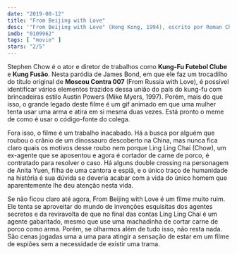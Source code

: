 ```yaml
---
date: "2019-08-12"
title: "From Beijing with Love"
desc: '"From Beijing with Love" (Hong Kong, 1994), escrito por Roman Cheung, Stephen Chow e Vincent Kok, dirigido por Stephen Chow e Lik-Chi Lee, com Stephen Chow, Anita Yuen e Kar-Ying Law.'
imdb: "0109962"
tags: [ "movie" ]
stars: "2/5"
---
```

Stephen Chow é o ator e diretor de trabalhos como **Kung-Fu Futebol Clube** e **Kung Fusão**. Nesta paródia de James Bond, em que ele faz um trocadilho do título original de **Moscou Contra 007** (From Russia with Love), é possível identificar vários elementos trazidos dessa união do país do kung-fu com brincadeiras estilo Austin Powers (Mike Myers, 1997). Porém, mais do que isso, o grande legado deste filme é um gif animado em que uma mulher tenta usar uma arma e atira em si mesma duas vezes. Está pronto o meme de como é usar o código-fonte do colega.

Fora isso, o filme é um trabalho inacabado. Há a busca por alguém que roubou o crânio de um dinossauro descoberto na China, mas nunca fica claro quais os motivos desse roubo nem porque Ling Ling Chai (Chow), um ex-agente que se aposentou e agora é cortador de carne de porco, é contratado para resolver o caso. Há alguns double crossing na personagem de Anita Yuen, filha de uma cantora e espiã, e o único traço de humanidade na história é sua dúvida se deveria acabar com a vida do único homem que aparentemente lhe deu atenção nesta vida.

Se não ficou claro até agora, From Beijing with Love é um filme muito ruim. Ele tenta se aproveitar do mundo de invenções esquisitas dos agentes secretos e da reviravolta de que no final das contas Ling Ling Chai é um agente gabaritado, mesmo que use uma machadinha de cortar carne de porco como arma. Porém, se olharmos além de tudo isso, não resta nada. São cenas jogadas uma a uma para atingir a sensação de estar em um filme de espiões sem a necessidade de existir uma trama.


